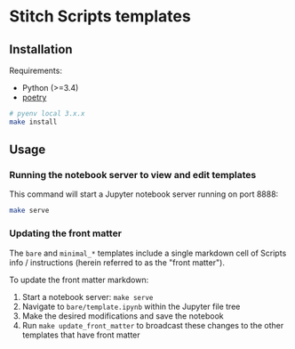 # Stitch Scripts templates

## Installation

Requirements:

- Python (>=3.4)
- [poetry](https://github.com/sdispater/poetry)

```bash
# pyenv local 3.x.x
make install
```

## Usage

### Running the notebook server to view and edit templates

This command will start a Jupyter notebook server running on port 8888:

```bash
make serve
```

### Updating the front matter

The `bare` and `minimal_*` templates include a single markdown cell of Scripts info / instructions (herein referred to as the "front matter").

To update the front matter markdown:

1. Start a notebook server: `make serve`
2. Navigate to `bare/template.ipynb` within the Jupyter file tree
3. Make the desired modifications and save the notebook
4. Run `make update_front_matter` to broadcast these changes to the other templates that have front matter
